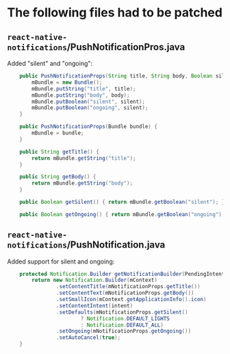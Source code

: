 
# The following files had to be patched

## `react-native-notifications`/PushNotificationPros.java

Added "silent" and "ongoing":

```java
    public PushNotificationProps(String title, String body, Boolean silent, Boolean ongoing) {
        mBundle = new Bundle();
        mBundle.putString("title", title);
        mBundle.putString("body", body);
        mBundle.putBoolean("silent", silent);
        mBundle.putBoolean("ongoing", silent);
    }

    public PushNotificationProps(Bundle bundle) {
        mBundle = bundle;
    }

    public String getTitle() {
        return mBundle.getString("title");
    }

    public String getBody() {
        return mBundle.getString("body");
    }

    public Boolean getSilent() { return mBundle.getBoolean("silent"); }

    public Boolean getOngoing() { return mBundle.getBoolean("ongoing"); }
```

## `react-native-notifications`/PushNotification.java

Added support for silent and ongoing:

```java
    protected Notification.Builder getNotificationBuilder(PendingIntent intent) {
        return new Notification.Builder(mContext)
                .setContentTitle(mNotificationProps.getTitle())
                .setContentText(mNotificationProps.getBody())
                .setSmallIcon(mContext.getApplicationInfo().icon)
                .setContentIntent(intent)
                .setDefaults(mNotificationProps.getSilent()
                        ? Notification.DEFAULT_LIGHTS
                        : Notification.DEFAULT_ALL)
                .setOngoing(mNotificationProps.getOngoing())
                .setAutoCancel(true);
    }
```
